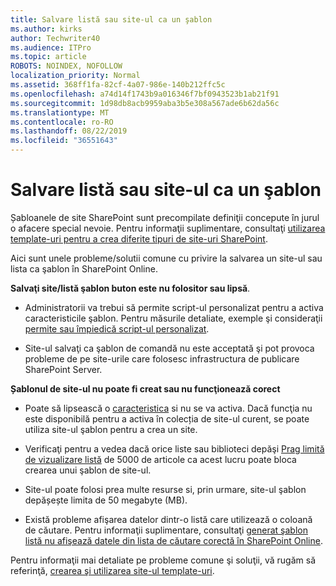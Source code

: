 ```yaml
---
title: Salvare listă sau site-ul ca un şablon
ms.author: kirks
author: Techwriter40
ms.audience: ITPro
ms.topic: article
ROBOTS: NOINDEX, NOFOLLOW
localization_priority: Normal
ms.assetid: 368ff1fa-82cf-4a07-986e-140b212ffc5c
ms.openlocfilehash: a74d14f1743b9a016346f7bf0943523b1ab21f91
ms.sourcegitcommit: 1d98db8acb9959aba3b5e308a567ade6b62da56c
ms.translationtype: MT
ms.contentlocale: ro-RO
ms.lasthandoff: 08/22/2019
ms.locfileid: "36551643"
---
```

# <a name="save-site-or-list-as-a-template"></a>Salvare listă sau site-ul ca un şablon

Șabloanele de site SharePoint sunt precompilate definiţii concepute în jurul o afacere special nevoie. Pentru informaţii suplimentare, consultaţi [utilizarea template-uri pentru a crea diferite tipuri de site-uri SharePoint](https://support.office.com/article/using-templates-to-create-different-kinds-of-sharepoint-sites-449eccec-ff99-4cf3-b62e-dcfee37e8da4).

Aici sunt unele probleme/solutii comune cu privire la salvarea un site-ul sau lista ca şablon în SharePoint Online.

**Salvaţi site/listă şablon buton este nu folositor sau lipsă**. 

- Administratorii va trebui să permite script-ul personalizat pentru a activa caracteristicile şablon. Pentru măsurile detaliate, exemple şi consideraţii [permite sau împiedică script-ul personalizat](https://docs.microsoft.com/sharepoint/allow-or-prevent-custom-script).


- Site-ul salvaţi ca şablon de comandă nu este acceptată şi pot provoca probleme de pe site-urile care folosesc infrastructura de publicare SharePoint Server.


**Șablonul de site-ul nu poate fi creat sau nu funcţionează corect**

- Poate să lipsească o [caracteristica](https://social.technet.microsoft.com/wiki/contents/articles/14423.sharepoint-2013-existing-features-guid.aspx) si nu se va activa. Dacă funcţia nu este disponibilă pentru a activa în colecția de site-ul curent, se poate utiliza site-ul şablon pentru a crea un site.


- Verificaţi pentru a vedea dacă orice liste sau biblioteci depăşi [Prag limită de vizualizare listă](https://support.office.com/article/Manage-large-lists-and-libraries-in-SharePoint-B8588DAE-9387-48C2-9248-C24122F07C59) de 5000 de articole ca acest lucru poate bloca crearea unui şablon de site-ul.


- Site-ul poate folosi prea multe resurse si, prin urmare, site-ul şablon depășește limita de 50 megabyte (MB).


- Există probleme afişarea datelor dintr-o listă care utilizează o coloană de căutare. Pentru informaţii suplimentare, consultaţi [generat şablon listă nu afişează datele din lista de căutare corectă în SharePoint Online](https://support.office.com/article/template-generated-list-doesn-t-display-correct-data-for-a-column-in-sharepoint-online-20430b62-e40c-4f6f-8889-aa24e80d605a).


Pentru informaţii mai detaliate pe probleme comune şi soluţii, vă rugăm să referinţă, [crearea şi utilizarea site-ul template-uri](https://support.office.com/article/Create-and-use-site-templates-60371B0F-00E0-4C49-A844-34759EBDD989).

